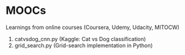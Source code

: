 # MOOCs
Learnings from online courses (Coursera, Udemy, Udacity, MITOCW)
1. catvsdog_cnn.py (Kaggle: Cat vs Dog classification)
2. grid_search.py (Grid-search implementation in Python)
